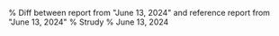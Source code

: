 % Diff between report from "June 13, 2024" and reference report from "June 13, 2024"
% Strudy
% June 13, 2024



